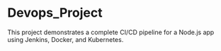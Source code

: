 # Devops_Project
This project demonstrates a complete CI/CD pipeline for a Node.js app using Jenkins, Docker, and Kubernetes.
